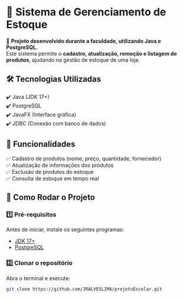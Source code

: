 # 🏪 Sistema de Gerenciamento de Estoque

🚀 **Projeto desenvolvido durante a faculdade, utilizando Java e PostgreSQL.**  
Este sistema permite o **cadastro, atualização, remoção e listagem de produtos**, ajudando na gestão de estoque de uma loja.

## 🛠️ Tecnologias Utilizadas
✔️ Java (JDK 17+)  
✔️ PostgreSQL  
✔️ JavaFX (Interface gráfica)  
✔️ JDBC (Conexão com banco de dados)

## 📌 Funcionalidades
✅ Cadastro de produtos (nome, preço, quantidade, fornecedor)  
✅ Atualização de informações dos produtos  
✅ Exclusão de produtos do estoque  
✅ Consulta de estoque em tempo real

## 🚀 Como Rodar o Projeto

### **1️⃣ Pré-requisitos**  
Antes de iniciar, instale os seguintes programas:
- [JDK 17+](https://www.oracle.com/java/technologies/javase-downloads.html)  
- [PostgreSQL](https://www.postgresql.org/download/)

### **2️⃣ Clonar o repositório**  
Abra o terminal e execute:
```bash
git clone https://github.com/JRALVESLIMA/projetoEscolar.git
